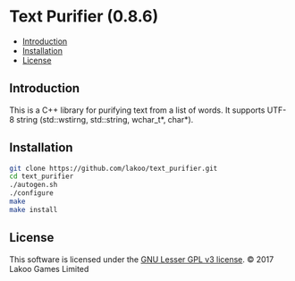 # Text Purifier (0.8.6)

- [Introduction](#introduction)
- [Installation](#installation)
- [License](#license)

## Introduction

This is a C++ library for purifying text from a list of words.  It supports UTF-8 string (std::wstirng, std::string, wchar_t\*, char\*).

## Installation

```bash
git clone https://github.com/lakoo/text_purifier.git
cd text_purifier
./autogen.sh
./configure
make
make install
```

## License

This software is licensed under the [GNU Lesser GPL v3 license](https://www.gnu.org/copyleft/lgpl.html). © 2017 Lakoo Games Limited
